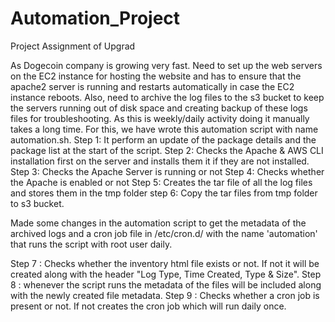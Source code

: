 # Automation_Project
Project Assignment of Upgrad

As Dogecoin company is growing very fast. Need to set up the web servers on the EC2 instance for hosting the website and has to ensure that the apache2 server is running and restarts automatically in case the EC2 instance reboots. Also, need to archive the log files to the s3 bucket to keep the servers running out of disk space and creating backup of these logs files for troubleshooting. As this is weekly/daily activity doing it manually takes a long time. 
For this, we have wrote this automation script with name automation.sh.
Step 1: It perform an update of the package details and the package list at the start of the script.
Step 2: Checks the Apache & AWS CLI installation first on the server and installs them it if they are not installed. 
Step 3: Checks the Apache Server is running or not
Step 4: Checks whether the Apache is enabled or not
Step 5: Creates the tar file of all the log files and stores them in the tmp folder
step 6: Copy the tar files from tmp folder to s3 bucket.

Made some changes in the automation script to get the metadata of the archived logs and a cron job file in /etc/cron.d/ with the name 'automation' that runs the script with root user daily.

Step 7 : Checks whether the inventory html file exists or not. If not it will be created along with the header "Log Type, Time Created, Type & Size".
Step 8 : whenever the script runs the metadata of the files will be included along with the newly created file metadata.
Step 9 : Checks whether a cron job is present or not. If not creates the cron job which will run daily once.
